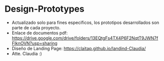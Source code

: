 # Design-Prototypes
- Actualizado solo para fines especificos, los prototipos desarrollados son parte de cada proyecto.
- Enlace de documentos pdf: https://drive.google.com/drive/folders/13EQtgFs4TX4P6F2NqtT9JWN7fFlknOVN?usp=sharing 
- Diseño de Landing Page: https://claitap.github.io/landind-Claudia/
- Atte. Claudia :)
